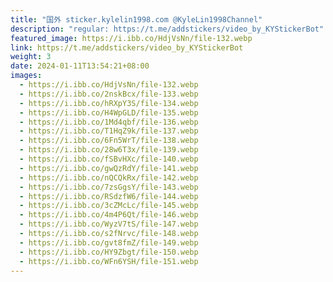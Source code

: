 ```yaml
---
title: "国外 sticker.kylelin1998.com @KyleLin1998Channel"
description: "regular: https://t.me/addstickers/video_by_KYStickerBot"
featured_image: https://i.ibb.co/HdjVsNn/file-132.webp
link: https://t.me/addstickers/video_by_KYStickerBot
weight: 3
date: 2024-01-11T13:54:21+08:00
images:
  - https://i.ibb.co/HdjVsNn/file-132.webp
  - https://i.ibb.co/2nskBcx/file-133.webp
  - https://i.ibb.co/hRXpY3S/file-134.webp
  - https://i.ibb.co/H4WpGLD/file-135.webp
  - https://i.ibb.co/1Md4qbf/file-136.webp
  - https://i.ibb.co/T1HqZ9k/file-137.webp
  - https://i.ibb.co/6Fn5WrT/file-138.webp
  - https://i.ibb.co/28w6T3x/file-139.webp
  - https://i.ibb.co/fSBvHXc/file-140.webp
  - https://i.ibb.co/gwQzRdY/file-141.webp
  - https://i.ibb.co/nQCQkRx/file-142.webp
  - https://i.ibb.co/7zsGgsY/file-143.webp
  - https://i.ibb.co/RSdzfW6/file-144.webp
  - https://i.ibb.co/3cZMcLc/file-145.webp
  - https://i.ibb.co/4m4P6Qt/file-146.webp
  - https://i.ibb.co/WyzV7tS/file-147.webp
  - https://i.ibb.co/s2fNrvc/file-148.webp
  - https://i.ibb.co/gvt8fmZ/file-149.webp
  - https://i.ibb.co/HY9Zbgt/file-150.webp
  - https://i.ibb.co/WFn6YSH/file-151.webp
---
```

